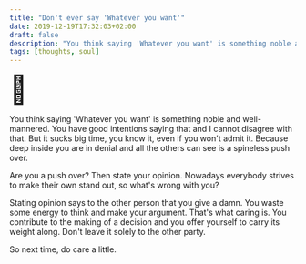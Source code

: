 ```yaml
---
title: "Don't ever say 'Whatever you want'"
date: 2019-12-19T17:32:03+02:00
draft: false
description: "You think saying 'Whatever you want' is something noble and well-mannered."
tags: [thoughts, soul]
---
```


<font size="7">💆</font>

You think saying 'Whatever you want' is something noble and well-mannered. You have good intentions saying that and I cannot disagree with that. But it sucks big time, you know it, even if you won't admit it. Because deep inside you are in denial and all the others can see is a spineless push over.

Are you a push over? Then state your opinion. Nowadays everybody strives to make their own stand out, so what's wrong with you?

Stating opinion says to the other person that you give a damn. 
You waste some energy to think and make your argument. That's what caring is. You contribute to the making of a decision and you offer yourself to carry its weight along. Don't leave it solely to the other party.

So next time, do care a little.
